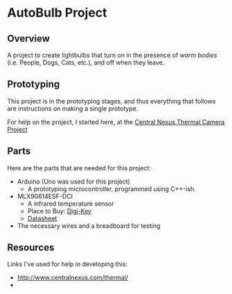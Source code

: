 # AutoBulb Project
## Overview
A project to create lightbulbs that turn on in the presence of *warm bodies* (i.e. People, Dogs, Cats, etc.), and off when they leave.

## Prototyping
This project is in the prototyping stages, and thus everything that follows are instructions on making a single prototype. 

For help on the project, I started here, at the [Central Nexus Thermal Camera Project](http://www.centralnexus.com/thermal/)

## Parts
Here are the parts that are needed for this project:
- Arduino (Uno was used for this project)
  - A prototyping microcontroller, programmed using C++-ish.
- MLX90614ESF-DCI
  - A infrared temperature sensor
  - Place to Buy: [Digi-Key](https://www.digikey.com/product-detail/en/melexis-technologies-nv/MLX90614ESF-DCI-000-SP/MLX90614ESF-DCI-000-SP-ND/5416206)
  - [Datasheet](/Assorted%20Extra%20Info/MLX90614-Datasheet-Melexis.pdf)
- The necessary wires and a breadboard for testing

## Resources
Links I've used for help in developing this:
- http://www.centralnexus.com/thermal/
- 